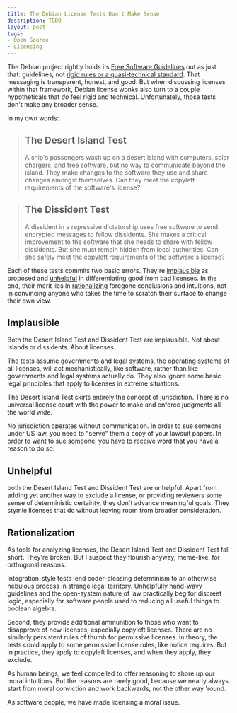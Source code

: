 ```yaml
---
title: The Debian License Tests Don't Make Sense
description: TODO
layout: post
tags:
- Open Source
- Licensing
---
```


The Debian project rightly holds its [Free Software Guidelines](https://www.debian.org/social_contract#guidelines) out as just that: guidelines, not [rigid rules or a quasi-technical standard](https://writing.kemitchell.com/2019/04/23/OSD-wontfix).  That messaging is transparent, honest, and good.  But when discussing licenses within that framework, Debian license wonks also turn to a couple hypotheticals that _do_ feel rigid and technical.  Unfortunately, those tests don't make any broader sense.

In my own words:

> <h2 id="desert-island">The Desert Island Test</h2>
>
> A ship's passengers wash up on a desert island with computers, solar chargers, and free software, but no way to communicate beyond the island.  They make changes to the software they use and share changes amongst themselves.  Can they meet the copyleft requirements of the software's license?

> <h2 id="dissident">The Dissident Test</h2>
>
> A dissident in a repressive dictatorship uses free software to send encrypted messages to fellow dissidents.  She makes a critical improvement to the software that she needs to share with fellow dissidents.  But she must remain hidden from local authorities.  Can she safely meet the copyleft requirements of the software's license?

Each of these tests commits two basic errors.  They're [implausible](#implausible) as proposed and [unhelpful](#unhelpful) in differentiating good from bad licenses.  In the end, their merit lies in [rationalizing](#rationalizing) foregone conclusions and intuitions, not in convincing anyone who takes the time to scratch their surface to change their own view.

## Implausible

Both the Desert Island Test and Dissident Test are implausible.  Not about islands or dissidents.  About licenses.

The tests assume governments and legal systems, the operating systems of all licenses, will act mechanistically, like software, rather than like governments and legal systems actually do.  They also ignore some basic legal principles that apply to licenses in extreme situations.

The Desert Island Test skirts entirely the concept of jurisdiction.  There is no universal license court with the power to make and enforce judgments all the world wide.

No jurisdiction operates without communication.  In order to sue someone under US law, you need to "serve" them a copy of your lawsuit papers.  In order to want to sue someone, you have to receive word that you have a reason to do so.

## Unhelpful

both the Desert Island Test and Dissident Test are unhelpful.  Apart from adding yet another way to exclude a license, or providing reviewers some sense of deterministic certainty, they don't advance meaningful goals.  They stymie licenses that do without leaving room from broader consideration.

## Rationalization

As tools for analyzing licenses, the Desert Island Test and Dissident Test fall short.  They're broken.  But I suspect they flourish anyway, meme-like, for orthogonal reasons.

Integration-style tests lend coder-pleasing determinism to an otherwise nebulous process in strange legal territory.  Unhelpfully hand-wavy guidelines and the open-system nature of law practically beg for discreet logic, especially for software people used to reducing all useful things to boolean algebra.

Second, they provide additional ammunition to those who want to disapprove of new licenses, especially copyleft licenses.  There are no similarly persistent rules of thumb for permissive licenses.  In theory, the tests could apply to some permissive license rules, like notice requires.  But in practice, they apply to copyleft licenses, and when they apply, they exclude.

As human beings, we feel compelled to offer reasoning to shore up our moral intuitions.  But the reasons are rarely good, because we nearly always start from moral conviction and work backwards, not the other way 'round.

As software people, we have made licensing a moral issue.
